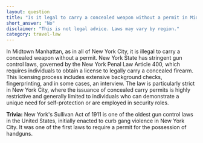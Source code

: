 ```yaml
---
layout: question
title: "Is it legal to carry a concealed weapon without a permit in Midtown Manhattan?"
short_answer: "No"
disclaimer: "This is not legal advice. Laws may vary by region."
category: travel-law
---
```

In Midtown Manhattan, as in all of New York City, it is illegal to carry a concealed weapon without a permit. New York State has stringent gun control laws, governed by the New York Penal Law Article 400, which requires individuals to obtain a license to legally carry a concealed firearm. This licensing process includes extensive background checks, fingerprinting, and in some cases, an interview. The law is particularly strict in New York City, where the issuance of concealed carry permits is highly restrictive and generally limited to individuals who can demonstrate a unique need for self-protection or are employed in security roles.

**Trivia:** New York's Sullivan Act of 1911 is one of the oldest gun control laws in the United States, initially enacted to curb gang violence in New York City. It was one of the first laws to require a permit for the possession of handguns.
